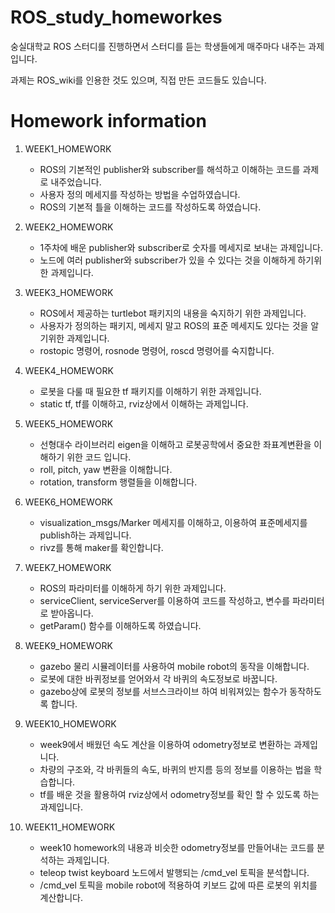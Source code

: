 # ROS_study_homeworkes
숭실대학교 ROS 스터디를 진행하면서 스터디를 듣는 학생들에게 매주마다 내주는 과제입니다.

과제는 ROS_wiki를 인용한 것도 있으며, 직접 만든 코드들도 있습니다.

# Homework information
1. WEEK1_HOMEWORK
    * ROS의 기본적인 publisher와 subscriber를 해석하고 이해하는 코드를 과제로 내주었습니다.
    * 사용자 정의 메세지를 작성하는 방법을 수업하였습니다.
    * ROS의 기본적 틀을 이해하는 코드를 작성하도록 하였습니다.
    
2. WEEK2_HOMEWORK
    * 1주차에 배운 publisher와 subscriber로 숫자를 메세지로 보내는 과제입니다.
    * 노드에 여러 publisher와 subscriber가 있을 수 있다는 것을 이해하게 하기위한 과제입니다.

3. WEEK3_HOMEWORK
    * ROS에서 제공하는 turtlebot 패키지의 내용을 숙지하기 위한 과제입니다.
    * 사용자가 정의하는 패키지, 메세지 말고 ROS의 표준 메세지도 있다는 것을 알기위한 과제입니다.
    * rostopic 명령어, rosnode 명령어, roscd 명령어를 숙지합니다.
   
4. WEEK4_HOMEWORK
    * 로봇을 다룰 때 필요한 tf 패키지를 이해하기 위한 과제입니다.
    * static tf, tf를 이해하고, rviz상에서 이해하는 과제입니다.
    
5. WEEK5_HOMEWORK
    * 선형대수 라이브러리 eigen을 이해하고 로봇공학에서 중요한 좌표계변환을 이해하기 위한 코드 입니다.
    * roll, pitch, yaw 변환을 이해합니다.
    * rotation, transform 행렬들을 이해합니다.
    
6. WEEK6_HOMEWORK
      * visualization_msgs/Marker 메세지를 이해하고, 이용하여 표준메세지를 publish하는 과제입니다.
      * rivz를 통해 maker를 확인합니다.
      
7. WEEK7_HOMEWORK
      * ROS의 파라미터를 이해하게 하기 위한 과제입니다.
      * serviceClient, serviceServer를 이용하여 코드를 작성하고, 변수를 파라미터로 받아옵니다.
      * getParam() 함수를 이해하도록 하였습니다.
      
8. WEEK9_HOMEWORK
      * gazebo 물리 시뮬레이터를 사용하여 mobile robot의 동작을 이해합니다.
      * 로봇에 대한 바퀴정보를 얻어와서 각 바퀴의 속도정보로 바꿉니다.
      * gazebo상에 로봇의 정보를 서브스크라이브 하여 비워져있는 함수가 동작하도록 합니다.
      
9. WEEK10_HOMEWORK
      * week9에서 배웠던 속도 계산을 이용하여 odometry정보로 변환하는 과제입니다.
      * 차량의 구조와, 각 바퀴들의 속도, 바퀴의 반지름 등의 정보를 이용하는 법을 학습합니다.
      * tf를 배운 것을 활용하여 rviz상에서 odometry정보를 확인 할 수 있도록 하는 과제입니다.

10. WEEK11_HOMEWORK
      * week10 homework의 내용과 비슷한 odometry정보를 만들어내는 코드를 분석하는 과제입니다.
      * teleop twist keyboard 노드에서 발행되는 /cmd_vel 토픽을 분석합니다.
      * /cmd_vel 토픽을 mobile robot에 적용하여 키보드 값에 따른 로봇의 위치를 계산합니다.
      
      
